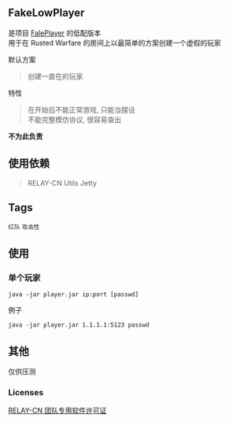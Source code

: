 ## FakeLowPlayer
是项目 [FalePlayer](https://github.com/RELAY-CN/FakePlayer) 的低配版本  
用于在 Rusted Warfare 的房间上以最简单的方案创建一个虚假的玩家  

默认方案
> 创建一直在的玩家  

特性  
> 在开始后不能正常游戏, 只能当摆设  
> 不能完整模仿协议, 很容易查出  

**不为此负责**  

## 使用依赖
> RELAY-CN Utils
> Jetty

## Tags
`红队` `攻击性`   

## 使用
### 单个玩家
```text
java -jar player.jar ip:port [passwd]
```
例子
```text
java -jar player.jar 1.1.1.1:5123 passwd
```

## 其他
仅供压测

### Licenses  
[RELAY-CN 团队专用软件许可证](https://github.com/RELAY-CN/.github/blob/main/LICENSE.md)
